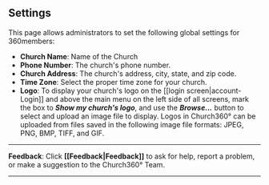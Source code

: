 ## Settings

This page allows administrators to set the following global settings for
360members:

-   **Church Name**: Name of the Church
-   **Phone Number**: The church's phone number.
-   **Church Address**: The church's address, city, state, and zip code.
-   **Time Zone**: Select the proper time zone for your church.
-   **Logo**: To display your church's logo on the [[login
    screen|account-Login]] and above the main menu on the left side
    of all screens, mark the box to ***Show my church's logo***, and use
    the ***Browse...*** button to select and upload an image file to
    display. Logos in Church360° can be uploaded from files saved in
    the following image file formats: JPEG, PNG, BMP, TIFF, and GIF.



* * * * *

**Feedback**: Click **[[Feedback|Feedback]]** to ask for help, report a problem, or
make a suggestion to the Church360° Team.

* * * * *

